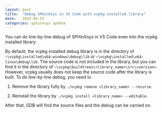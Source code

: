 ```yaml
---
layout: post
title:  "Debug SPHinXsys in VS Code with vcpkg installed library"
date:   2025-04-23
categories: sphinxsys update
---
```


You can do line-by-line debug of SPHinXsys in VS Code even into the vcpkg installed library.

By default, the vcpkg installed debug library is in the directory of `~\vcpkg\installed\x64-windows\debug\lib` 
or `~\vcpkg\installed\x64-linux\debug\lib`.
The source code is not included in the library,
but you can find it in the directory of `~\vcpkg\buildtrees\<library_name>\src\<version>`.
However, vcpkg usually does not keep the source code after the library is built.
To do line-by-line debug, you need to

1. Remove the library fully by `./vcpkg remove <library_name> --recurse`.

2. Reinstall the library by `./vcpkg install <library_name> --editable`.

After that, GDB will find the source files and the debug can be carried on.

<script src="https://giscus.app/client.js"
        data-repo="Xiangyu-Hu/SPHinXsys"
        data-repo-id="MDEwOlJlcG9zaXRvcnkxODkwNzAxNDA="
        data-category="Announcements"
        data-category-id="DIC_kwDOC0T7PM4CPNAR"
        data-mapping="pathname"
        data-strict="0"
        data-reactions-enabled="1"
        data-emit-metadata="0"
        data-input-position="bottom"
        data-theme="light"
        data-lang="en"
        crossorigin="anonymous"
        async>
</script>
